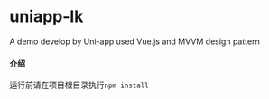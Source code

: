 # uniapp-lk
A demo develop by Uni-app used Vue.js and MVVM design pattern

#### 介绍
运行前请在项目根目录执行`npm install`
